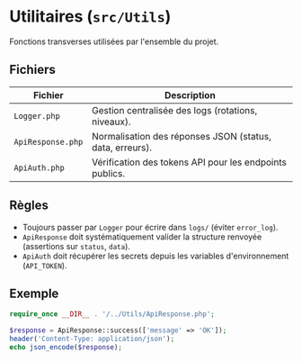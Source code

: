 # Utilitaires (`src/Utils`)

Fonctions transverses utilisées par l'ensemble du projet.

## Fichiers

| Fichier | Description |
| --- | --- |
| `Logger.php` | Gestion centralisée des logs (rotations, niveaux). |
| `ApiResponse.php` | Normalisation des réponses JSON (status, data, erreurs). |
| `ApiAuth.php` | Vérification des tokens API pour les endpoints publics. |

## Règles

- Toujours passer par `Logger` pour écrire dans `logs/` (éviter `error_log`).
- `ApiResponse` doit systématiquement valider la structure renvoyée (assertions sur `status`, `data`).
- `ApiAuth` doit récupérer les secrets depuis les variables d'environnement (`API_TOKEN`).

## Exemple

```php
require_once __DIR__ . '/../Utils/ApiResponse.php';

$response = ApiResponse::success(['message' => 'OK']);
header('Content-Type: application/json');
echo json_encode($response);
```
